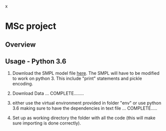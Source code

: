 x
# MSc project



## Overview




## Usage - Python 3.6

1. Download the SMPL model file [here](http://smpl.is.tue.mpg.de/downloads).
The SMPL will have to be modified to work on python 3.
This include "print" statements and pickle encoding.

2. Download Data ... COMPLETE........

3. either use the virtual environment provided in folder "env" or use python 3.6 making sure to have the dependencies in text file ... COMPLETE.....

4. Set up as working directory the folder with all the code (this will make sure importing is done correctly).
